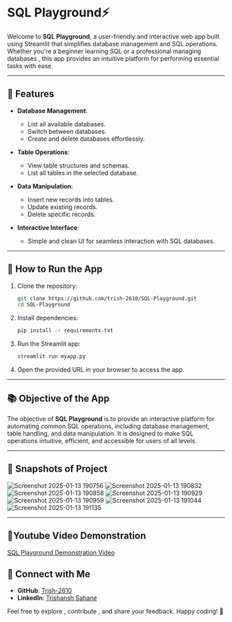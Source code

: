 # **SQL Playground⚡**  

Welcome to **SQL Playground**, a user-friendly and interactive web app built using Streamlit that simplifies database management and SQL operations. Whether you're a beginner learning SQL or a professional managing databases , this app provides an intuitive platform for performing essential tasks with ease.  

---

## **🚀 Features**  
- **Database Management**:  
  - List all available databases.  
  - Switch between databases.  
  - Create and delete databases effortlessly.  

- **Table Operations**:  
  - View table structures and schemas.  
  - List all tables in the selected database.  

- **Data Manipulation**:  
  - Insert new records into tables.  
  - Update existing records.  
  - Delete specific records.  

- **Interactive Interface**:  
  - Simple and clean UI for seamless interaction with SQL databases.  

---

## **🔧 How to Run the App**  
1. Clone the repository:  
   ```bash
   git clone https://github.com/trish-2610/SQL-Playground.git
   cd SQL-Playground
   ```

2. Install dependencies:  
   ```bash
   pip install -r requirements.txt
   ```

3. Run the Streamlit app:  
   ```bash
   streamlit run myapp.py
   ```

4. Open the provided URL in your browser to access the app.  

---

## **📚 Objective of the App**  
The objective of **SQL Playground** is to provide an interactive platform for automating common SQL operations, including database management, table handling, and data manipulation. It is designed to make SQL operations intuitive, efficient, and accessible for users of all levels.  

---

## **🎨 Snapshots of Project** 
![Screenshot 2025-01-13 190756](https://github.com/user-attachments/assets/6914e432-e0c3-4049-929c-bd428ba47e9b)
![Screenshot 2025-01-13 190832](https://github.com/user-attachments/assets/e6192675-896c-45b4-b601-3b46f1840cba)
![Screenshot 2025-01-13 190858](https://github.com/user-attachments/assets/5860e54e-18c5-49bf-a746-c0099eb021a5)
![Screenshot 2025-01-13 190929](https://github.com/user-attachments/assets/5f19211d-38cb-4cf6-a91e-02823908607d)
![Screenshot 2025-01-13 190959](https://github.com/user-attachments/assets/745b6356-5070-4835-b478-c90176684e03)
![Screenshot 2025-01-13 191044](https://github.com/user-attachments/assets/e1d2811f-8823-4f36-b448-8d614225887d)
![Screenshot 2025-01-13 191135](https://github.com/user-attachments/assets/668650ad-0918-4711-8ac7-1f3e6122d4a3)





---
## 🎥Youtube Video Demonstration 
[SQL Playground Demonstration Video](https://youtu.be/Ux_KSWF92Rg?si=rF-uZ0CzM3Ut9IKd)

## **🙌 Connect with Me**  
- **GitHub**: [Trish-2610](https://github.com/trish-2610)  
- **LinkedIn**: [Trishansh Sahane](https://www.linkedin.com/in/trishansh-sahane2610)  

Feel free to explore , contribute , and share your feedback. Happy coding! 🎉  
